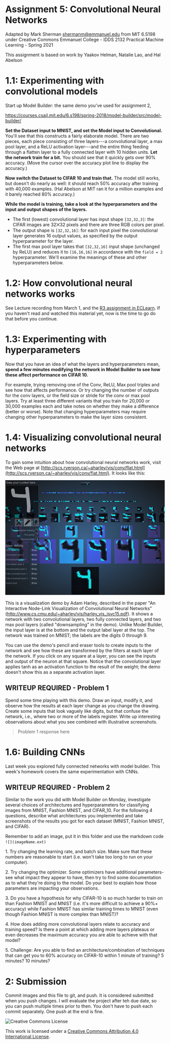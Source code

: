 # Assignment 5: Convolutional Neural Networks
Adapted by Mark Sherman <shermanm@emmanuel.edu> from MIT 6.S198 under Creative Commons
Emmanuel College - IDDS 2132 Practical Machine Learning - Spring 2021

This assignment is based on work by Yaakov Helman, Natalie Lao, and Hal Abelson

1.1: Experimenting with convolutional models
============================================

Start up Model Builder: the same demo you've used for assignment 2,[ ](https://courses.csail.mit.edu/6.s198/spring-2018/model-builder/src/model-builder/)

<https://courses.csail.mit.edu/6.s198/spring-2018/model-builder/src/model-builder/>

**Set the Dataset input to MNIST, and set the Model input to Convolutional.** You'll see that this constructs a fairly elaborate model. There are two pieces, each piece consisting of three layers---a convolutional layer, a max pool layer, and a ReLU activation layer---and the entire thing feeding through a flatten layer to a fully connected layer with 10 hidden units. **Let the network train for a bit.** You should see that it quickly gets over 90% accuracy. (Move the cursor over the accuracy plot line to display the accuracy.)

**Now switch the Dataset to CIFAR 10 and train that.** The model still works, but doesn't do nearly as well: it should reach 50% accuracy after training with 40,000 examples. (Hal Abelson at MIT ran it for a million examples and it barely reached 80% accuracy.) 

**While the model is training, take a look at the hyperparameters and the input and output shapes of the layers.** 
- The first (lowest) convolutional layer has input shape `[32,32,3]`: the CIFAR images are 32⨉32 pixels and there are three RGB colors per pixel.
- The output shape is `[32,32,16]`: for each input pixel the convolutional layer generates 16 output values, as specified by the output hyperparameter for the layer.
- The first max pool layer takes that `[32,32,16]` input shape (unchanged by ReLU) and reduces it to `[16,16,16]` in accordance with the `field = 2` hyperparameter. We'll examine the meanings of these and other hyperparameters below.

1.2: How convolutional neural networks works
============================================

See Lecture recording from March 1, and the [R3 assignment in ECLearn](https://eclearn.emmanuel.edu/courses/3147959/assignments/31612152). If you haven't read and watched this material yet, now is the time to go do that before you continue. 

1.3: Experimenting with hyperparameters
=======================================

Now that you have an idea of what the layers and hyperparameters mean, **spend a few minutes modifying the network in Model Builder to see how these affect performance on CIFAR 10.**

For example, trying removing one of the Conv, ReLU, Max pool triples and see how that affects performance. Or try changing the number of outputs for the conv layers, or the field size or stride for the conv or max pool layers. Try at least three different variants that you train for 20,000 or 30,000 examples each and take notes on whether they make a difference (better or worse). Note that changing hyperparameters may require changing other hyperparameters to make the layer sizes consistent.

1.4: Visualizing convolutional neural networks
==============================================

To gain some intuition about how convolutional neural networks work, visit the Web page at [http://scs.ryerson.ca/~aharley/vis/conv/flat.html](http://scs.ryerson.ca/~aharley/vis/conv/flat.html). It looks like this:

![display of webpage](img/harley-conv.jpg)

This is a visualization demo by Adam Harley, described in the paper "An Interactive Node-Link Visualization of Convolutional Neural Networks" (<http://www.cs.cmu.edu/~aharley/vis/harley_vis_isvc15.pdf>). It shows a network with two convolutional layers, two fully connected layers, and two max pool layers (called "downsampling" in the demo). Unlike Model Builder, the input layer is at the bottom and the output label layer at the top. The network was trained on MNIST; the labels are the digits 0 through 9.

You can use the demo's pencil and eraser tools to create inputs to the network and see how these are transformed by the filters at each layer of the network. If you click on any square at a layer, you can see the inputs and output of the neuron at that square. Notice that the convolutional layer applies tanh as an activation function to the result of the weight; the demo doesn't show this as a separate activation layer.

## WRITEUP REQUIRED - Problem 1

Spend some time playing with this demo. Draw an input, modify it, and observe how the results at each layer change as you change the drawing. Create some inputs that look vaguely like digits, but that confuse the network, i.e., where two or more of the labels register. Write up interesting observations about what you see combined with illustrative screenshots.

> Problem 1 response here

1.6: Building CNNs 
==================

Last week you explored fully connected networks with model builder. This week's homework covers the same experimentation with CNNs.

## WRITEUP REQUIRED - Problem 2

Similar to the work you did with Model Builder on Monday, investigate several choices of architectures and hyperparameters for classifying images from MNIST, Fashion MNIST, and CIFAR_10. For the following 4 questions, describe what architectures you implemented and take screenshots of the results you got for each dataset (MNIST, Fashion MNIST, and CIFAR).

Remember to add an image, put it in this folder and use the markdown code `![](imageName.ext)`

1\. Try changing the learning rate, and batch size. Make sure that these numbers are reasonable to start (i.e. won't take too long to run on your computer).

2\. Try changing the optimizer. Some optimizers have additional parameters- see what impact they appear to have, then try to find some documentation as to what they're doing to the model. Do your best to explain how those parameters are impacting your observations.

3\. Do you have a hypothesis for why CIFAR-10 is so much harder to train on than Fashion MNIST and MNIST (i.e. it's more difficult to achieve a 90%+ accuracy) while Fashion MNIST has similar training times to MNIST (even though Fashion MNIST is more complex than MNIST)?

4\. How does adding more convolutional layers relate to accuracy and training speed? Is there a point at which adding more layers plateaus or even decreases the maximum accuracy you are able to achieve with that model?

5\. Challenge: Are you able to find an architecture/combination of techniques that can get you to 60% accuracy on CIFAR-10 within 1 minute of training? 5 minutes? 10 minutes?

2: Submission 
==============

Commit images and this file to git, and push. It is considered submitted when you push changes. I will evaluate the project after teh due date, so you can push multiple times prior to then. You don't have to push each commit separately. One push at the end is fine. 

![Creative Commons License](https://lh5.googleusercontent.com/x-wojjJqkwgbIsS8V_DZQTKVM778hK75oD6bRsEyru_NZ5OmFJW_NmaEXk9nhpJvFLDmRC83VzGdW-kPim4B7aef3C9eCKhsH-2mgUbD99DoP0K-gAzrPY8FdMkNtN_KI83Q9CKz)

This work is licensed under a [Creative Commons Attribution 4.0 International License](http://creativecommons.org/licenses/by/4.0/).
